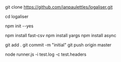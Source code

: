 


git clone https://github.com/janpaulettles/logaliser.git

cd logaliser

npm init --yes

npm install fast-csv
npm install yargs
npm install async


git add .
git commit -m "initial"
git push origin master

node runner.js -i test.log -c test.headers

